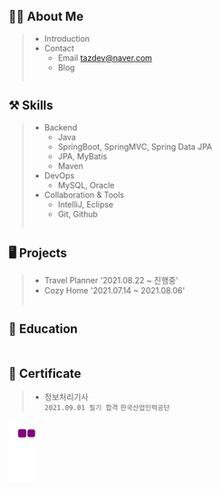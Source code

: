 

## 🧙‍♂️ About Me
> * Introduction
> * Contact
>   * Email tazdev@naver.com
>   * Blog<br/><br/>

## ⚒️ Skills
> * Backend
>   * Java
>   * SpringBoot, SpringMVC, Spring Data JPA
>   * JPA, MyBatis
>   * Maven<br/>  
> * DevOps
>   * MySQL, Oracle<br/>  
> * Collaboration & Tools
>   * IntelliJ, Eclipse
>   * Git, Github<br/><br/>  


## 🖥️ Projects
> * Travel Planner '2021.08.22 ~ 진행중'
> * Cozy Home '2021.07.14 ~ 2021.08.06'<br/><br/>

## 📝 Education<br/><br/>


## 🏅 Certificate
> * 정보처리기사<br>
> `2021.09.01 필기 합격`
> `한국산업인력공단`

![snake gif](https://github.com/taz-dev/taz-dev/blob/output/github-contribution-grid-snake.gif)

